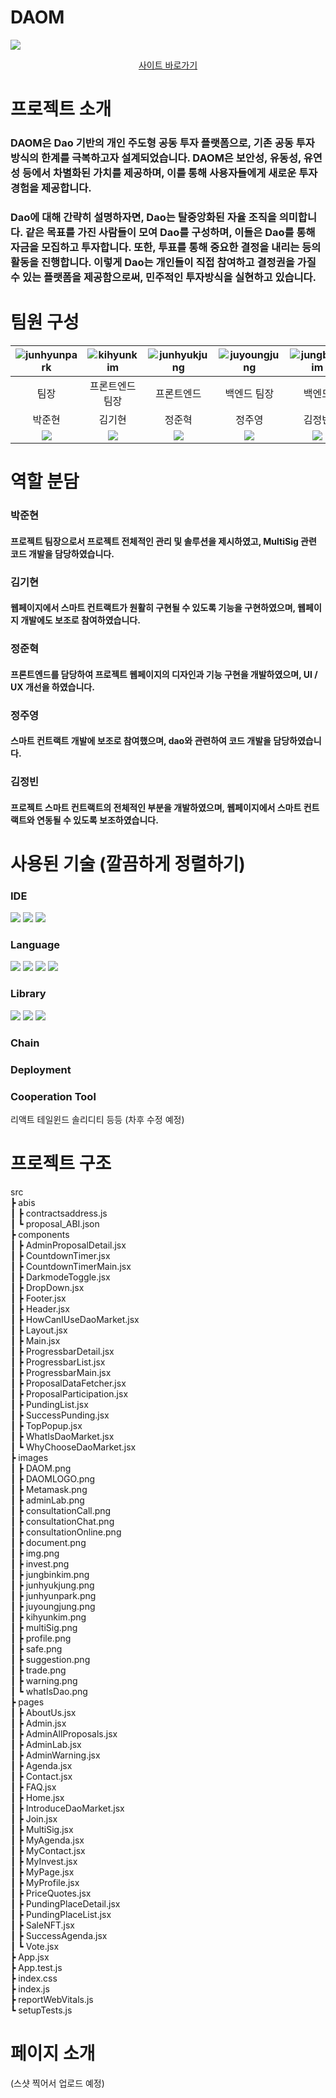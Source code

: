 # DAOM

<img src="https://github.com/daomarket4/daomarket/assets/148733543/17a66737-4d2d-45ec-9b59-0c8625eb7ee3" />

<p align="center">
  <a href="https://daomarket.vercel.app/">사이트 바로가기</a>
</p>

# 프로젝트 소개

### DAOM은 Dao 기반의 개인 주도형 공동 투자 플랫폼으로, 기존 공동 투자 방식의 한계를 극복하고자 설계되었습니다. DAOM은 보안성, 유동성, 유연성 등에서 차별화된 가치를 제공하며, 이를 통해 사용자들에게 새로운 투자 경험을 제공합니다.

### Dao에 대해 간략히 설명하자면, Dao는 탈중앙화된 자율 조직을 의미합니다. 같은 목표를 가진 사람들이 모여 Dao를 구성하며, 이들은 Dao를 통해 자금을 모집하고 투자합니다. 또한, 투표를 통해 중요한 결정을 내리는 등의 활동을 진행합니다. 이렇게 Dao는 개인들이 직접 참여하고 결정권을 가질 수 있는 플랫폼을 제공함으로써, 민주적인 투자방식을 실현하고 있습니다.

# 팀원 구성

|         ![junhyunpark](https://github.com/daomarket4/daomarket/assets/148733543/fa9ab16e-d319-4e89-a1f5-1711892098b5)          |           ![kihyunkim](https://github.com/daomarket4/daomarket/assets/148733543/0993c53f-357f-4c7f-b6ab-adcbaf2a9f63)           |           ![junhyukjung](https://github.com/daomarket4/daomarket/assets/148733543/88497334-d234-4a8e-b950-e751855ad305)           |          ![juyoungjung](https://github.com/daomarket4/daomarket/assets/148733543/89db5764-ec80-41be-9415-3e38b20bb9b0)          |           ![jungbinkim](https://github.com/daomarket4/daomarket/assets/148733543/200867c3-ace1-4fca-bc62-19b0f585784d)           |
| :----------------------------------------------------------------------------------------------------------------------------: | :-----------------------------------------------------------------------------------------------------------------------------: | :-------------------------------------------------------------------------------------------------------------------------------: | :-----------------------------------------------------------------------------------------------------------------------------: | :------------------------------------------------------------------------------------------------------------------------------: |
|                                                              팀장                                                              |                                                         프론트엔드 팀장                                                         |                                                            프론트엔드                                                             |                                                           백엔드 팀장                                                           |                                                              백엔드                                                              |
|                                                             박준현                                                             |                                                             김기현                                                              |                                                              정준혁                                                               |                                                             정주영                                                              |                                                              김정빈                                                              |
| [<img src="https://img.shields.io/badge/Github-181717?style=flat&logo=github&logoColor=white" />](https://github.com/parkliam) | [<img src="https://img.shields.io/badge/Github-181717?style=flat&logo=github&logoColor=white" />](https://github.com/rootel123) | [<img src="https://img.shields.io/badge/Github-181717?style=flat&logo=github&logoColor=white" />](https://github.com/JUNHYUKJUNG) | [<img src="https://img.shields.io/badge/Github-181717?style=flat&logo=github&logoColor=white" />](https://github.com/wndud5814) | [<img src="https://img.shields.io/badge/Github-181717?style=flat&logo=github&logoColor=white" />](https://github.com/nanamingg/) |

# 역할 분담

### 박준현

#### 프로젝트 팀장으로서 프로젝트 전체적인 관리 및 솔루션을 제시하였고, MultiSig 관련 코드 개발을 담당하였습니다.

### 김기현

#### 웹페이지에서 스마트 컨트랙트가 원활히 구현될 수 있도록 기능을 구현하였으며, 웹페이지 개발에도 보조로 참여하였습니다.

### 정준혁

#### 프론트엔드를 담당하여 프로젝트 웹페이지의 디자인과 기능 구현을 개발하였으며, UI / UX 개선을 하였습니다.

### 정주영

#### 스마트 컨트랙트 개발에 보조로 참여했으며, dao와 관련하여 코드 개발을 담당하였습니다.

### 김정빈

#### 프로젝트 스마트 컨트랙트의 전체적인 부분을 개발하였으며, 웹페이지에서 스마트 컨트랙트와 연동될 수 있도록 보조하였습니다.

# 사용된 기술 (깔끔하게 정렬하기)

### IDE

<div align="left">
	<img src="https://img.shields.io/badge/VisualStudio Code-007ACC?style=flat&logo=visualstudiocode&logoColor=white" />
	<img src="https://img.shields.io/badge/Truffle-5B474D?style=flat&logo=crunchyroll&logoColor=white" />
	<img src="https://img.shields.io/badge/Ganache-E4A562?style=flat&logo=task&logoColor=white" />
</div>

### Language

<div align="left">
	<img src="https://img.shields.io/badge/JavaScript-F7DF1E?style=flat&logo=javascript&logoColor=white" />
	<img src="https://img.shields.io/badge/HTML5-E34F26?style=flat&logo=html5&logoColor=white" />
	<img src="https://img.shields.io/badge/CSS3-1572B6?style=flat&logo=css3&logoColor=white" />
	<img src="https://img.shields.io/badge/Solidity-363636?style=flat&logo=solidity&logoColor=white" />
</div>

### Library

<div align="left">
	<img src="https://img.shields.io/badge/React Code-61DAFB?style=flat&logo=react&logoColor=white" />
	<img src="https://img.shields.io/badge/Tailwind-06B6D4?style=flat&logo=tailwindcss&logoColor=white" />
	<img src="https://img.shields.io/badge/Web3.js-F16822?style=flat&logo=web3dotjs&logoColor=white" />
</div>

### Chain

### Deployment

### Cooperation Tool

리액트 테일윈드 솔리디티 등등 (차후 수정 예정)

# 프로젝트 구조

src  
 ┣ abis  
 ┃ ┣ contractsaddress.js  
 ┃ ┗ proposal_ABI.json  
 ┣ components  
 ┃ ┣ AdminProposalDetail.jsx  
 ┃ ┣ CountdownTimer.jsx  
 ┃ ┣ CountdownTimerMain.jsx  
 ┃ ┣ DarkmodeToggle.jsx  
 ┃ ┣ DropDown.jsx  
 ┃ ┣ Footer.jsx  
 ┃ ┣ Header.jsx  
 ┃ ┣ HowCanIUseDaoMarket.jsx  
 ┃ ┣ Layout.jsx  
 ┃ ┣ Main.jsx  
 ┃ ┣ ProgressbarDetail.jsx  
 ┃ ┣ ProgressbarList.jsx  
 ┃ ┣ ProgressbarMain.jsx  
 ┃ ┣ ProposalDataFetcher.jsx  
 ┃ ┣ ProposalParticipation.jsx  
 ┃ ┣ PundingList.jsx  
 ┃ ┣ SuccessPunding.jsx  
 ┃ ┣ TopPopup.jsx  
 ┃ ┣ WhatIsDaoMarket.jsx  
 ┃ ┗ WhyChooseDaoMarket.jsx  
 ┣ images  
 ┃ ┣ DAOM.png  
 ┃ ┣ DAOMLOGO.png  
 ┃ ┣ Metamask.png  
 ┃ ┣ adminLab.png  
 ┃ ┣ consultationCall.png  
 ┃ ┣ consultationChat.png  
 ┃ ┣ consultationOnline.png  
 ┃ ┣ document.png  
 ┃ ┣ img.png  
 ┃ ┣ invest.png  
 ┃ ┣ jungbinkim.png  
 ┃ ┣ junhyukjung.png  
 ┃ ┣ junhyunpark.png  
 ┃ ┣ juyoungjung.png  
 ┃ ┣ kihyunkim.png  
 ┃ ┣ multiSig.png  
 ┃ ┣ profile.png  
 ┃ ┣ safe.png  
 ┃ ┣ suggestion.png  
 ┃ ┣ trade.png  
 ┃ ┣ warning.png  
 ┃ ┗ whatIsDao.png  
 ┣ pages  
 ┃ ┣ AboutUs.jsx  
 ┃ ┣ Admin.jsx  
 ┃ ┣ AdminAllProposals.jsx  
 ┃ ┣ AdminLab.jsx  
 ┃ ┣ AdminWarning.jsx  
 ┃ ┣ Agenda.jsx  
 ┃ ┣ Contact.jsx  
 ┃ ┣ FAQ.jsx  
 ┃ ┣ Home.jsx  
 ┃ ┣ IntroduceDaoMarket.jsx  
 ┃ ┣ Join.jsx  
 ┃ ┣ MultiSig.jsx  
 ┃ ┣ MyAgenda.jsx  
 ┃ ┣ MyContact.jsx  
 ┃ ┣ MyInvest.jsx  
 ┃ ┣ MyPage.jsx  
 ┃ ┣ MyProfile.jsx  
 ┃ ┣ PriceQuotes.jsx  
 ┃ ┣ PundingPlaceDetail.jsx  
 ┃ ┣ PundingPlaceList.jsx  
 ┃ ┣ SaleNFT.jsx  
 ┃ ┣ SuccessAgenda.jsx  
 ┃ ┗ Vote.jsx  
 ┣ App.jsx  
 ┣ App.test.js  
 ┣ index.css  
 ┣ index.js  
 ┣ reportWebVitals.js  
 ┗ setupTests.js

# 페이지 소개

(스샷 찍어서 업로드 예정)
